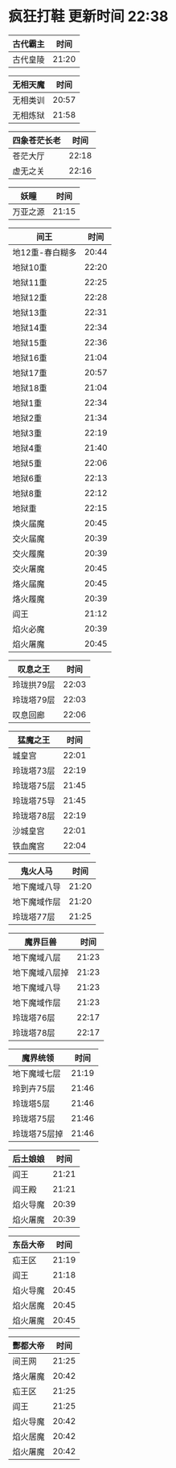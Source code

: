 # 疯狂打鞋 更新时间 22:38

| 古代霸主   | 时间    |
|--------|-------|
| 古代皇陵 | 21:20 |

| 无相天魔   | 时间    |
|--------|-------|
| 无相类训 | 20:57 |
| 无相炼狱 | 21:58 |

| 四象苍茫长老   | 时间    |
|--------|-------|
| 苍茫大厅 | 22:18 |
| 虚无之关 | 22:16 |

| 妖瞳   | 时间    |
|--------|-------|
| 万亚之源 | 21:15 |

| 间王   | 时间    |
|--------|-------|
| 地12重-春白糊多 | 20:44 |
| 地狱10重 | 22:20 |
| 地狱11重 | 22:25 |
| 地狱12重 | 22:28 |
| 地狱13重 | 22:31 |
| 地狱14重 | 22:34 |
| 地狱15重 | 22:36 |
| 地狱16重 | 21:04 |
| 地狱17重 | 20:57 |
| 地狱18重 | 21:04 |
| 地狱1重 | 22:34 |
| 地狱2重 | 21:34 |
| 地狱3重 | 22:19 |
| 地狱4重 | 21:40 |
| 地狱5重 | 22:06 |
| 地狱6重 | 22:13 |
| 地狱8重 | 22:12 |
| 地狱重 | 22:15 |
| 焕火届魔 | 20:45 |
| 交火届魔 | 20:39 |
| 交火履魔 | 20:39 |
| 交火屠魔 | 20:45 |
| 烙火届魔 | 20:45 |
| 烙火履魔 | 20:39 |
| 阎王 | 21:12 |
| 焰火必魔 | 20:39 |
| 焰火屠魔 | 20:45 |

| 叹息之王   | 时间    |
|--------|-------|
| 玲珑拱79层 | 22:03 |
| 玲珑塔79层 | 22:03 |
| 叹息回廊 | 22:06 |

| 猛魔之王   | 时间    |
|--------|-------|
| 城皇宫 | 22:01 |
| 玲珑塔73层 | 22:19 |
| 玲珑塔75层 | 21:45 |
| 玲珑塔75导 | 21:45 |
| 玲珑塔78层 | 22:19 |
| 沙城皇宫 | 22:01 |
| 铁血魔宫 | 22:04 |

| 鬼火人马   | 时间    |
|--------|-------|
| 地下魔域八导 | 21:20 |
| 地下魔域作层 | 21:20 |
| 玲珑塔77层 | 21:25 |

| 魔界巨兽   | 时间    |
|--------|-------|
| 地下魔域八层 | 21:23 |
| 地下魔域八层掉 | 21:23 |
| 地下魔域八导 | 21:23 |
| 地下魔域作层 | 21:23 |
| 玲珑塔76层 | 22:17 |
| 玲珑塔78层 | 22:17 |

| 魔界统领   | 时间    |
|--------|-------|
| 地下魔域七层 | 21:19 |
| 玲到卉75层 | 21:46 |
| 玲珑塔5层 | 21:46 |
| 玲珑塔75层 | 21:46 |
| 玲珑塔75层掉 | 21:46 |

| 后土娘娘   | 时间    |
|--------|-------|
| 阎王 | 21:21 |
| 阎王殿 | 21:21 |
| 焰火导魔 | 20:39 |
| 焰火屠魔 | 20:39 |

| 东岳大帝   | 时间    |
|--------|-------|
| 疝王区 | 21:19 |
| 阎王 | 21:18 |
| 焰火导魔 | 20:45 |
| 焰火居魔 | 20:45 |
| 焰火屠魔 | 20:45 |

| 酆都大帝   | 时间    |
|--------|-------|
| 间王网 | 21:25 |
| 烙火屠魔 | 20:42 |
| 疝王区 | 21:25 |
| 阎王 | 21:25 |
| 焰火导魔 | 20:42 |
| 焰火居魔 | 20:42 |
| 焰火屠魔 | 20:42 |
